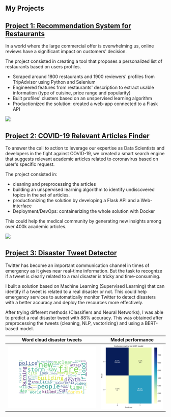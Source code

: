 ## My Projects

## [Project 1: Recommendation System for Restaurants](https://github.com/Thib-Matt/Recommendation_System_Zurich_Restaurants.git)

In a world where the large commercial offer is overwhelming us, online reviews have a significant impact on customers' decision.

The project consisted in creating a tool that proposes a personalized list of restaurants based on users profiles.
- Scraped around 1800 restaurants and 1900 reviewers' profiles from TripAdvisor using Python and Selenium
- Engineered features from restaurants' description to extract usable information (type of cuisine, price range and popularity)
- Built profiles' clusters based on an unspervised learning algorithm
- Productionized the solution: created a web-app connected to a Flask API

![](/images/demo-recommendation-system.gif)

## [Project 2: COVID-19 Relevant Articles Finder](https://github.com/Thib-Matt/Recommendation_System_Zurich_Restaurants.git)

To answer the call to action to leverage our expertise as Data Scientists and developers in the fight against COVID-19, we created a smart search engine that suggests relevant academic articles related to coronavirus based on user's specific request. 

The project consisted in:
- cleaning and preprocessing the articles
- building an unspervised learning algorithm to identify undiscovered topics in the set of articles.
- productionizing the solution by developing a Flask API and a Web-interface
- Deployment/DevOps: containerizing the whole solution with Docker

This could help the medical community by generating new insights among over 400k academic articles.

![](/images/covid-app-demo.gif)

## [Project 3: Disaster Tweet Detector](https://github.com/Thib-Matt/Disaster_Tweet_Detector.git)

Twitter has become an important communication channel in times of emergency as it gives near real-time information. But the task to recognize if a tweet is clearly related to a real disaster is tricky and time-consuming.

I built a solution based on Machine Learning (Supervised Learning) that can identify if a tweet is related to a real disaster or not. This could help emergency services to automatically monitor Twitter to detect disasters with a better accuracy and deploy the resources more effectively.

After trying different methods (Classifiers and Neural Networks), I was able to predict a real disaster tweet with 88% accuracy. 
This was obtained after preprocessing the tweets (cleaning, NLP, vectorizing) and using a BERT-based model.

Word cloud disaster tweets        |  Model performance
:-------------------------:|:-------------------------:
![](/images/word_cloud_disaster_tweets_resized.png)  |  ![](/images/performance_BERT_resized.png)
